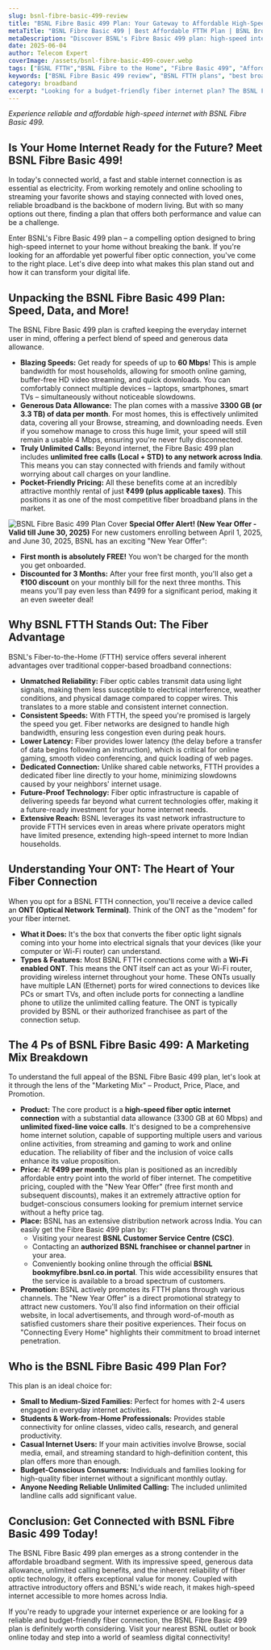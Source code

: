 ```yaml
---
slug: bsnl-fibre-basic-499-review
title: "BSNL Fibre Basic 499 Plan: Your Gateway to Affordable High-Speed Internet"
metaTitle: "BSNL Fibre Basic 499 | Best Affordable FTTH Plan | BSNL Broadband Review"
metaDescription: "Discover BSNL's Fibre Basic 499 plan: high-speed internet, unlimited calls, and value for money. Learn about BSNL FTTH benefits, ONT types, and why this plan is perfect for your home."
date: 2025-06-04
author: Telecom Expert
coverImage: /assets/bsnl-fibre-basic-499-cover.webp
tags: ["BSNL FTTH","BSNL Fibre to the Home", "Fibre Basic 499", "Affordable Broadband", "High-Speed Internet", "Home Internet India"]
keywords: ["BSNL Fibre Basic 499 review", "BSNL FTTH plans", "best broadband plan under 500", "fiber internet BSNL", "ONT BSNL"]
category: broadband
excerpt: "Looking for a budget-friendly fiber internet plan? The BSNL Fibre Basic 499 offers excellent speed and unlimited calls, making it ideal for everyday home use."
---
```


*Experience reliable and affordable high-speed internet with BSNL Fibre Basic 499.*

## Is Your Home Internet Ready for the Future? Meet BSNL Fibre Basic 499!

In today's connected world, a fast and stable internet connection is as essential as electricity. From working remotely and online schooling to streaming your favorite shows and staying connected with loved ones, reliable broadband is the backbone of modern living. But with so many options out there, finding a plan that offers both performance and value can be a challenge.

Enter BSNL's Fibre Basic 499 plan – a compelling option designed to bring high-speed internet to your home without breaking the bank. If you're looking for an affordable yet powerful fiber optic connection, you've come to the right place. Let's dive deep into what makes this plan stand out and how it can transform your digital life.

## Unpacking the BSNL Fibre Basic 499 Plan: Speed, Data, and More!

The BSNL Fibre Basic 499 plan is crafted keeping the everyday internet user in mind, offering a perfect blend of speed and generous data allowance.

* **Blazing Speeds:** Get ready for speeds of up to **60 Mbps**! This is ample bandwidth for most households, allowing for smooth online gaming, buffer-free HD video streaming, and quick downloads. You can comfortably connect multiple devices – laptops, smartphones, smart TVs – simultaneously without noticeable slowdowns.
* **Generous Data Allowance:** The plan comes with a massive **3300 GB (or 3.3 TB) of data per month**. For most homes, this is effectively unlimited data, covering all your Browse, streaming, and downloading needs. Even if you somehow manage to cross this huge limit, your speed will still remain a usable 4 Mbps, ensuring you're never fully disconnected.
* **Truly Unlimited Calls:** Beyond internet, the Fibre Basic 499 plan includes **unlimited free calls (Local + STD) to any network across India**. This means you can stay connected with friends and family without worrying about call charges on your landline.
* **Pocket-Friendly Pricing:** All these benefits come at an incredibly attractive monthly rental of just **₹499 (plus applicable taxes)**. This positions it as one of the most competitive fiber broadband plans in the market.

![BSNL Fibre Basic 499 Plan Cover](/assets/money-saver-plan.webp)
**Special Offer Alert! (New Year Offer - Valid till June 30, 2025)**
For new customers enrolling between April 1, 2025, and June 30, 2025, BSNL has an exciting "New Year Offer":
* **First month is absolutely FREE!** You won't be charged for the month you get onboarded.
* **Discounted for 3 Months:** After your free first month, you'll also get a **₹100 discount** on your monthly bill for the next three months. This means you'll pay even less than ₹499 for a significant period, making it an even sweeter deal!

## Why BSNL FTTH Stands Out: The Fiber Advantage

BSNL's Fiber-to-the-Home (FTTH) service offers several inherent advantages over traditional copper-based broadband connections:

* **Unmatched Reliability:** Fiber optic cables transmit data using light signals, making them less susceptible to electrical interference, weather conditions, and physical damage compared to copper wires. This translates to a more stable and consistent internet connection.
* **Consistent Speeds:** With FTTH, the speed you're promised is largely the speed you get. Fiber networks are designed to handle high bandwidth, ensuring less congestion even during peak hours.
* **Lower Latency:** Fiber provides lower latency (the delay before a transfer of data begins following an instruction), which is critical for online gaming, smooth video conferencing, and quick loading of web pages.
* **Dedicated Connection:** Unlike shared cable networks, FTTH provides a dedicated fiber line directly to your home, minimizing slowdowns caused by your neighbors' internet usage.
* **Future-Proof Technology:** Fiber optic infrastructure is capable of delivering speeds far beyond what current technologies offer, making it a future-ready investment for your home internet needs.
* **Extensive Reach:** BSNL leverages its vast network infrastructure to provide FTTH services even in areas where private operators might have limited presence, extending high-speed internet to more Indian households.

## Understanding Your ONT: The Heart of Your Fiber Connection

When you opt for a BSNL FTTH connection, you'll receive a device called an **ONT (Optical Network Terminal)**. Think of the ONT as the "modem" for your fiber internet.

* **What it Does:** It's the box that converts the fiber optic light signals coming into your home into electrical signals that your devices (like your computer or Wi-Fi router) can understand.
* **Types & Features:** Most BSNL FTTH connections come with a **Wi-Fi enabled ONT**. This means the ONT itself can act as your Wi-Fi router, providing wireless internet throughout your home. These ONTs usually have multiple LAN (Ethernet) ports for wired connections to devices like PCs or smart TVs, and often include ports for connecting a landline phone to utilize the unlimited calling feature. The ONT is typically provided by BSNL or their authorized franchisee as part of the connection setup.

## The 4 Ps of BSNL Fibre Basic 499: A Marketing Mix Breakdown

To understand the full appeal of the BSNL Fibre Basic 499 plan, let's look at it through the lens of the "Marketing Mix" – Product, Price, Place, and Promotion.

* **Product:** The core product is a **high-speed fiber optic internet connection** with a substantial data allowance (3300 GB at 60 Mbps) and **unlimited fixed-line voice calls**. It's designed to be a comprehensive home internet solution, capable of supporting multiple users and various online activities, from streaming and gaming to work and online education. The reliability of fiber and the inclusion of voice calls enhance its value proposition.
* **Price:** At **₹499 per month**, this plan is positioned as an incredibly affordable entry point into the world of fiber internet. The competitive pricing, coupled with the "New Year Offer" (free first month and subsequent discounts), makes it an extremely attractive option for budget-conscious consumers looking for premium internet service without a hefty price tag.
* **Place:** BSNL has an extensive distribution network across India. You can easily get the Fibre Basic 499 plan by:
    * Visiting your nearest **BSNL Customer Service Centre (CSC)**.
    * Contacting an **authorized BSNL franchisee or channel partner** in your area.
    * Conveniently booking online through the official **BSNL bookmyfibre.bsnl.co.in portal**. This wide accessibility ensures that the service is available to a broad spectrum of customers.
* **Promotion:** BSNL actively promotes its FTTH plans through various channels. The "New Year Offer" is a direct promotional strategy to attract new customers. You'll also find information on their official website, in local advertisements, and through word-of-mouth as satisfied customers share their positive experiences. Their focus on "Connecting Every Home" highlights their commitment to broad internet penetration.

## Who is the BSNL Fibre Basic 499 Plan For?

This plan is an ideal choice for:

* **Small to Medium-Sized Families:** Perfect for homes with 2-4 users engaged in everyday internet activities.
* **Students & Work-from-Home Professionals:** Provides stable connectivity for online classes, video calls, research, and general productivity.
* **Casual Internet Users:** If your main activities involve Browse, social media, email, and streaming standard to high-definition content, this plan offers more than enough.
* **Budget-Conscious Consumers:** Individuals and families looking for high-quality fiber internet without a significant monthly outlay.
* **Anyone Needing Reliable Unlimited Calling:** The included unlimited landline calls add significant value.

## Conclusion: Get Connected with BSNL Fibre Basic 499 Today!

The BSNL Fibre Basic 499 plan emerges as a strong contender in the affordable broadband segment. With its impressive speed, generous data allowance, unlimited calling benefits, and the inherent reliability of fiber optic technology, it offers exceptional value for money. Coupled with attractive introductory offers and BSNL's wide reach, it makes high-speed internet accessible to more homes across India.

If you're ready to upgrade your internet experience or are looking for a reliable and budget-friendly fiber connection, the BSNL Fibre Basic 499 plan is definitely worth considering. Visit your nearest BSNL outlet or book online today and step into a world of seamless digital connectivity!